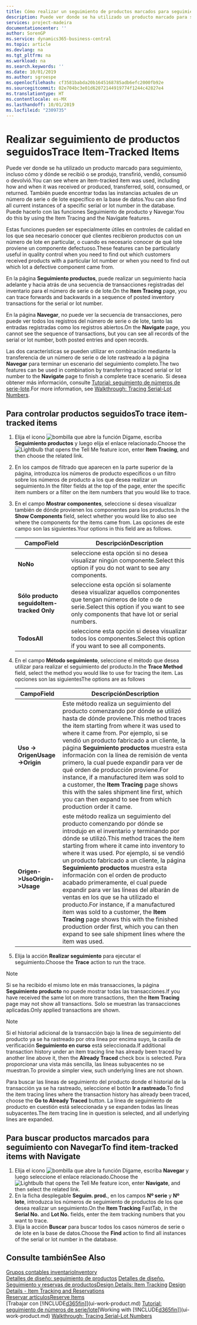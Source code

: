 ```yaml
---
title: Cómo realizar un seguimiento de productos marcados para seguimiento | Documentos de Microsoft
description: Puede ver donde se ha utilizado un producto marcado para seguimiento, incluso cómo y dónde se recibió o se produjo, transfirió, vendió, consumió o devolvió. También puede encontrar todas las instancias actuales de un número de serie o de lote específico en la base de datos. Puede hacerlo con las funciones Seguimiento de producto y Navegar.
services: project-madeira
documentationcenter: ''
author: SorenGP
ms.service: dynamics365-business-central
ms.topic: article
ms.devlang: na
ms.tgt_pltfrm: na
ms.workload: na
ms.search.keywords: ''
ms.date: 10/01/2019
ms.author: sgroespe
ms.openlocfilehash: cf3581babda20b1645168785adb6efc2000fb92e
ms.sourcegitcommit: 02e704bc3e01d62072144919774f1244c42827e4
ms.translationtype: HT
ms.contentlocale: es-MX
ms.lasthandoff: 10/01/2019
ms.locfileid: "2309735"
---
```

# <a name="trace-item-tracked-items"></a><span data-ttu-id="1e7dd-105">Realizar seguimiento de productos seguidos</span><span class="sxs-lookup"><span data-stu-id="1e7dd-105">Trace Item-Tracked Items</span></span>
<span data-ttu-id="1e7dd-106">Puede ver donde se ha utilizado un producto marcado para seguimiento, incluso cómo y dónde se recibió o se produjo, transfirió, vendió, consumió o devolvió.</span><span class="sxs-lookup"><span data-stu-id="1e7dd-106">You can see where an item-tracked item was used, including how and when it was received or produced, transferred, sold, consumed, or returned.</span></span> <span data-ttu-id="1e7dd-107">También puede encontrar todas las instancias actuales de un número de serie o de lote específico en la base de datos.</span><span class="sxs-lookup"><span data-stu-id="1e7dd-107">You can also find all current instances of a specific serial or lot number in the database.</span></span> <span data-ttu-id="1e7dd-108">Puede hacerlo con las funciones Seguimiento de producto y Navegar.</span><span class="sxs-lookup"><span data-stu-id="1e7dd-108">You do this by using the Item Tracing and the Navigate features.</span></span>  

 <span data-ttu-id="1e7dd-109">Estas funciones pueden ser especialmente útiles en controles de calidad en los que sea necesario conocer qué clientes recibieron productos con un número de lote en particular, o cuando es necesario conocer de qué lote proviene un componente defectuoso.</span><span class="sxs-lookup"><span data-stu-id="1e7dd-109">These features can be particularly useful in quality control when you need to find out which customers received products with a particular lot number or when you need to find out which lot a defective component came from.</span></span>  

 <span data-ttu-id="1e7dd-110">En la página **Seguimiento productos**, puede realizar un seguimiento hacia adelante y hacia atrás de una secuencia de transacciones registradas del inventario para el número de serie o de lote.</span><span class="sxs-lookup"><span data-stu-id="1e7dd-110">On the **Item Tracing** page, you can trace forwards and backwards in a sequence of posted inventory transactions for the serial or lot number.</span></span>  

 <span data-ttu-id="1e7dd-111">En la página **Navegar**, no puede ver la secuencia de transacciones, pero puede ver todos los registros del número de serie o de lote, tanto las entradas registradas como los registros abiertos.</span><span class="sxs-lookup"><span data-stu-id="1e7dd-111">On the **Navigate** page, you cannot see the sequence of transactions, but you can see all records of the serial or lot number, both posted entries and open records.</span></span>  

 <span data-ttu-id="1e7dd-112">Las dos características se pueden utilizar en combinación mediante la transferencia de un número de serie o de lote rastreado a la página **Navegar** para terminar un escenario del seguimiento completo.</span><span class="sxs-lookup"><span data-stu-id="1e7dd-112">The two features can be used in combination by transferring a traced serial or lot number to the **Navigate** page to finish a complete trace scenario.</span></span> <span data-ttu-id="1e7dd-113">Si desea obtener más información, consulte [Tutorial: seguimiento de números de serie-lote](walkthrough-tracing-serial-lot-numbers.md).</span><span class="sxs-lookup"><span data-stu-id="1e7dd-113">For more information, see [Walkthrough: Tracing Serial-Lot Numbers](walkthrough-tracing-serial-lot-numbers.md).</span></span>  

## <a name="to-trace-item-tracked-items"></a><span data-ttu-id="1e7dd-114">Para controlar productos seguidos</span><span class="sxs-lookup"><span data-stu-id="1e7dd-114">To trace item-tracked items</span></span>  

1.  <span data-ttu-id="1e7dd-115">Elija el icono ![bombilla que abre la función Dígame](media/ui-search/search_small.png "Dígame que desea hacer"), escriba **Seguimiento productos** y luego elija el enlace relacionado.</span><span class="sxs-lookup"><span data-stu-id="1e7dd-115">Choose the ![Lightbulb that opens the Tell Me feature](media/ui-search/search_small.png "Tell me what you want to do") icon, enter **Item Tracing**, and then choose the related link.</span></span>  
2.  <span data-ttu-id="1e7dd-116">En los campos de filtrado que aparecen en la parte superior de la página, introduzca los números de producto específicos o un filtro sobre los números de producto a los que desea realizar un seguimiento.</span><span class="sxs-lookup"><span data-stu-id="1e7dd-116">In the filter fields at the top of the page, enter the specific item numbers or a filter on the item numbers that you would like to trace.</span></span>  
3.  <span data-ttu-id="1e7dd-117">En el campo **Mostrar componentes**, seleccione si desea visualizar también de dónde provienen los componentes para los productos.</span><span class="sxs-lookup"><span data-stu-id="1e7dd-117">In the **Show Components** field, select whether you would like to also see where the components for the items came from.</span></span> <span data-ttu-id="1e7dd-118">Las opciones de este campo son las siguientes.</span><span class="sxs-lookup"><span data-stu-id="1e7dd-118">Your options in this field are as follows.</span></span>  

    |<span data-ttu-id="1e7dd-119">Campo</span><span class="sxs-lookup"><span data-stu-id="1e7dd-119">Field</span></span>|<span data-ttu-id="1e7dd-120">Descripción</span><span class="sxs-lookup"><span data-stu-id="1e7dd-120">Description</span></span>|  
    |----------------------------------|---------------------------------------|  
    |<span data-ttu-id="1e7dd-121">**No**</span><span class="sxs-lookup"><span data-stu-id="1e7dd-121">**No**</span></span>|<span data-ttu-id="1e7dd-122">seleccione esta opción si no desea visualizar ningún componente.</span><span class="sxs-lookup"><span data-stu-id="1e7dd-122">Select this option if you do not want to see any components.</span></span>|  
    |<span data-ttu-id="1e7dd-123">**Sólo producto seguido**</span><span class="sxs-lookup"><span data-stu-id="1e7dd-123">**Item-tracked Only**</span></span>|<span data-ttu-id="1e7dd-124">seleccione esta opción si solamente desea visualizar aquellos componentes que tengan números de lote o de serie.</span><span class="sxs-lookup"><span data-stu-id="1e7dd-124">Select this option if you want to see only components that have lot or serial numbers.</span></span>|  
    |<span data-ttu-id="1e7dd-125">**Todos**</span><span class="sxs-lookup"><span data-stu-id="1e7dd-125">**All**</span></span>|<span data-ttu-id="1e7dd-126">seleccione esta opción si desea visualizar todos los componentes.</span><span class="sxs-lookup"><span data-stu-id="1e7dd-126">Select this option if you want to see all components.</span></span>|  

4.  <span data-ttu-id="1e7dd-127">En el campo **Método seguimiento**, seleccione el método que desea utilizar para realizar el seguimiento del producto.</span><span class="sxs-lookup"><span data-stu-id="1e7dd-127">In the **Trace Method** field, select the method you would like to use for tracing the item.</span></span> <span data-ttu-id="1e7dd-128">Las opciones son las siguientes</span><span class="sxs-lookup"><span data-stu-id="1e7dd-128">The options are as follows</span></span>  

    |<span data-ttu-id="1e7dd-129">Campo</span><span class="sxs-lookup"><span data-stu-id="1e7dd-129">Field</span></span>|<span data-ttu-id="1e7dd-130">Descripción</span><span class="sxs-lookup"><span data-stu-id="1e7dd-130">Description</span></span>|  
    |----------------------------------|---------------------------------------|  
    |<span data-ttu-id="1e7dd-131">**Uso -> Origen**</span><span class="sxs-lookup"><span data-stu-id="1e7dd-131">**Usage->Origin**</span></span>|<span data-ttu-id="1e7dd-132">Este método realiza un seguimiento del producto comenzando por dónde se utilizó hasta de dónde proviene.</span><span class="sxs-lookup"><span data-stu-id="1e7dd-132">This method traces the item starting from where it was used to where it came from.</span></span> <span data-ttu-id="1e7dd-133">Por ejemplo, si se vendió un producto fabricado a un cliente, la página **Seguimiento productos** muestra esta información con la línea de remisión de venta primero, la cual puede expandir para ver de qué orden de producción proviene.</span><span class="sxs-lookup"><span data-stu-id="1e7dd-133">For instance, if a manufactured item was sold to a customer, the **Item Tracing** page shows this with the sales shipment line first, which you can then expand to see from which production order it came.</span></span>|  
    |<span data-ttu-id="1e7dd-134">**Origen->Uso**</span><span class="sxs-lookup"><span data-stu-id="1e7dd-134">**Origin->Usage**</span></span>|<span data-ttu-id="1e7dd-135">este método realiza un seguimiento del producto comenzando por dónde se introdujo en el inventario y terminando por dónde se utilizó.</span><span class="sxs-lookup"><span data-stu-id="1e7dd-135">This method traces the item starting from where it came into inventory to where it was used.</span></span> <span data-ttu-id="1e7dd-136">Por ejemplo, si se vendió un producto fabricado a un cliente, la página **Seguimiento productos** muestra esta información con el orden de producto acabado primeramente, el cual puede expandir para ver las líneas del albarán de ventas en los que se ha utilizado el producto.</span><span class="sxs-lookup"><span data-stu-id="1e7dd-136">For instance, if a manufactured item was sold to a customer, the **Item Tracing** page shows this with the finished production order first, which you can then expand to see sale shipment lines where the item was used.</span></span>|  

5.  <span data-ttu-id="1e7dd-137">Elija la acción **Realizar seguimiento** para ejecutar el seguimiento.</span><span class="sxs-lookup"><span data-stu-id="1e7dd-137">Choose the **Trace** action to run the trace.</span></span>  

> [!NOTE]  
>  <span data-ttu-id="1e7dd-138">Si se ha recibido el mismo lote en más transacciones, la página **Seguimiento producto** no puede mostrar todas las transacciones.</span><span class="sxs-lookup"><span data-stu-id="1e7dd-138">If you have received the same lot on more transactions, then the **Item Tracing** page may not show all transactions.</span></span> <span data-ttu-id="1e7dd-139">Solo se muestran las transacciones aplicadas.</span><span class="sxs-lookup"><span data-stu-id="1e7dd-139">Only applied transactions are shown.</span></span>  

> [!NOTE]  
>  <span data-ttu-id="1e7dd-140">Si el historial adicional de la transacción bajo la línea de seguimiento del producto ya se ha rastreado por otra línea por encima suyo, la casilla de verificación **Seguimiento en curso** está seleccionada.</span><span class="sxs-lookup"><span data-stu-id="1e7dd-140">If additional transaction history under an item tracing line has already been traced by another line above it, then the **Already Traced** check box is selected.</span></span> <span data-ttu-id="1e7dd-141">Para proporcionar una vista más sencilla, las líneas subyacentes no se muestran.</span><span class="sxs-lookup"><span data-stu-id="1e7dd-141">To provide a simpler view, such underlying lines are not shown.</span></span>  
>   
>  <span data-ttu-id="1e7dd-142">Para buscar las líneas de seguimiento del producto donde el historial de la transacción ya se ha rastreado, seleccione el botón **Ir a rastreado**.</span><span class="sxs-lookup"><span data-stu-id="1e7dd-142">To find the item tracing lines where the transaction history has already been traced, choose the **Go to Already Traced** button.</span></span> <span data-ttu-id="1e7dd-143">La línea de seguimiento de producto en cuestión está seleccionada y se expanden todas las líneas subyacentes.</span><span class="sxs-lookup"><span data-stu-id="1e7dd-143">The item tracing line in question is selected, and all underlying lines are expanded.</span></span>  

## <a name="to-find-item-tracked-items-with-navigate"></a><span data-ttu-id="1e7dd-144">Para buscar productos marcados para seguimiento con Navegar</span><span class="sxs-lookup"><span data-stu-id="1e7dd-144">To find item-tracked items with Navigate</span></span>  

1.  <span data-ttu-id="1e7dd-145">Elija el icono ![bombilla que abre la función Dígame](media/ui-search/search_small.png "Dígame que desea hacer"), escriba **Navegar** y luego seleccione el enlace relacionado.</span><span class="sxs-lookup"><span data-stu-id="1e7dd-145">Choose the ![Lightbulb that opens the Tell Me feature](media/ui-search/search_small.png "Tell me what you want to do") icon, enter **Navigate**, and then select the related link.</span></span>  
2.  <span data-ttu-id="1e7dd-146">En la ficha desplegable **Seguim. prod.**, en los campos **Nº serie** y **Nº lote**, introduzca los números de seguimiento de productos de los que desea realizar un seguimiento.</span><span class="sxs-lookup"><span data-stu-id="1e7dd-146">On the **Item Tracking** FastTab, in the **Serial No.** and **Lot No.** fields, enter the item tracking numbers that you want to trace.</span></span>  
3.  <span data-ttu-id="1e7dd-147">Elija la acción **Buscar** para buscar todos los casos números de serie o de lote en la base de datos.</span><span class="sxs-lookup"><span data-stu-id="1e7dd-147">Choose the **Find** action to find all instances of the serial or lot number in the database.</span></span>  

## <a name="see-also"></a><span data-ttu-id="1e7dd-148">Consulte también</span><span class="sxs-lookup"><span data-stu-id="1e7dd-148">See Also</span></span>  
[<span data-ttu-id="1e7dd-149">Grupos contables inventario</span><span class="sxs-lookup"><span data-stu-id="1e7dd-149">Inventory</span></span>](inventory-manage-inventory.md)  
<span data-ttu-id="1e7dd-150">[Detalles de diseño: seguimiento de productos](design-details-item-tracking.md)
[Detalles de diseño. Seguimiento y reservas de productos](design-details-item-tracking-and-reservations.md)</span><span class="sxs-lookup"><span data-stu-id="1e7dd-150">[Design Details: Item Tracking](design-details-item-tracking.md)
[Design Details - Item Tracking and Reservations](design-details-item-tracking-and-reservations.md)</span></span>  
[<span data-ttu-id="1e7dd-151">Reservar artículos</span><span class="sxs-lookup"><span data-stu-id="1e7dd-151">Reserve Items</span></span>](inventory-how-to-reserve-items.md)  
<span data-ttu-id="1e7dd-152">[Trabajar con [!INCLUDE[d365fin](includes/d365fin_md.md)]](ui-work-product.md)
[Tutorial: seguimiento de números de serie/lote](walkthrough-tracing-serial-lot-numbers.md)</span><span class="sxs-lookup"><span data-stu-id="1e7dd-152">[Working with [!INCLUDE[d365fin](includes/d365fin_md.md)]](ui-work-product.md)
[Walkthrough: Tracing Serial-Lot Numbers](walkthrough-tracing-serial-lot-numbers.md)</span></span>
